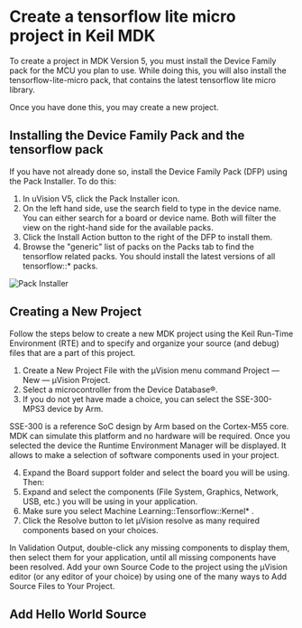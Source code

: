 # Create a tensorflow lite micro project in Keil MDK

To create a project in MDK Version 5, you must install the Device Family pack for the MCU you plan to use. 
While doing this, you will also install the tensorflow-lite-micro pack, that contains the latest tensorflow lite micro library.

Once you have done this, you may create a new project.

## Installing the Device Family Pack and the tensorflow pack
If you have not already done so, install the Device Family Pack (DFP) using the Pack Installer. To do this:

1. In uVision V5, click the Pack Installer icon.
2. On the left hand side, use the search field to type in the device name. You can either search for a board or device name. Both will 
filter the view on the right-hand side for the available packs. 
3. Click the Install Action button to the right of the DFP to install them.
4. Browse the "generic" list of packs on the Packs tab to find the tensorflow related packs. You should install the latest versions of all tensorflow::* packs.

![Pack Installer](https://github.com/MDK-Packs/tensorflow-pack/raw/main/docs/howto_KeilMDK_1.png)

## Creating a New Project
Follow the steps below to create a new MDK project using the Keil Run-Time Environment (RTE) and to specify and organize your source (and debug) files that are a part of this project.

1. Create a New Project File with the µVision menu command Project — New — µVision Project.
2. Select a microcontroller from the Device Database®. 
3. If you do not yet have made a choice, you can select the SSE-300-MPS3 device by Arm. 

SSE-300 is a reference SoC design by Arm based on the Cortex-M55 core. 
MDK can simulate this platform and no hardware will be required.
Once you selected the device the Runtime Environment Manager will be displayed. It allows to make a selection of software components used in your project.

4. Expand the Board support folder and select the board you will be using. Then:
5. Expand and select the components (File System, Graphics, Network, USB, etc.) you will be using in your application.
6. Make sure you select Machine Learning::Tensorflow::Kernel* .
7. Click the Resolve button to let µVision resolve as many required components based on your choices.

In Validation Output, double-click any missing components to display them, then select them for your application, until all missing components have been resolved.
Add your own Source Code to the project using the µVision editor (or any editor of your choice) by using one of the many ways to Add Source Files to Your Project.

## Add Hello World Source
